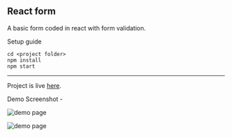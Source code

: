 ## React form

A basic form coded in react with form validation.

Setup guide
```$xslt
cd <project folder>
npm install
npm start
```

___


Project is live [here](https://arorayash.github.io/react-form).

Demo Screenshot -

![demo page](https://dl.dropboxusercontent.com/s/s7ukn2nnvj8mxzl/Screen%20Shot%202017-09-09%20at%209.03.18%20AM.png?dl=0)

![demo page](https://dl.dropboxusercontent.com/s/by79c0ho07a1vtz/Screen%20Shot%202017-09-09%20at%209.10.00%20AM.png?dl=0)